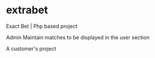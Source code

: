 # extrabet
Exact Bet  | Php based project

Admin Maintain matches to be displayed in the user section

A customer's project
